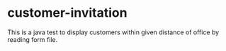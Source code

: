 # customer-invitation
This is a java test to display customers within given distance of office by reading form file. 

